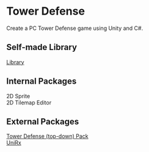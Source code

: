 # Tower Defense
Create a PC Tower Defense game using Unity and C#.

## Self-made Library
[Library](Assets/Pro%20Standard%20Assets/Library)

## Internal Packages
2D Sprite\
2D Tilemap Editor

## External Packages
[Tower Defense (top-down) Pack](https://opengameart.org/content/tower-defense-300-tilessprites)\
[UniRx](https://assetstore.unity.com/packages/tools/integration/unirx-reactive-extensions-for-unity-17276)
